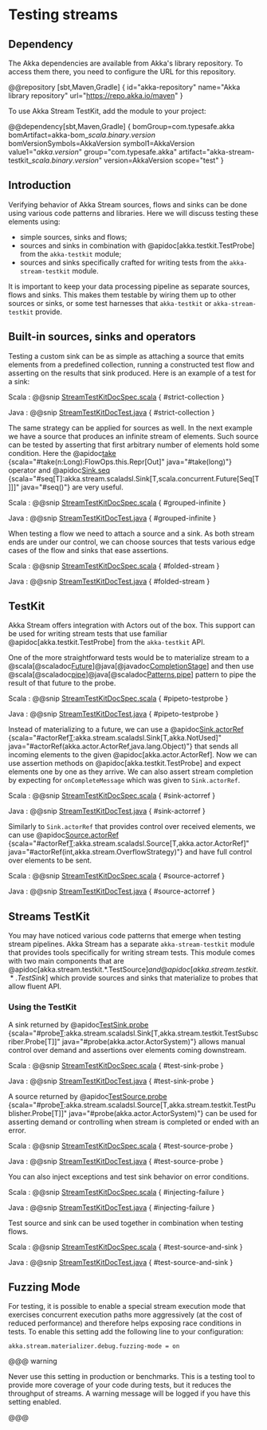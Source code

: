 # Testing streams

## Dependency

The Akka dependencies are available from Akka's library repository. To access them there, you need to configure the URL for this repository.

@@repository [sbt,Maven,Gradle] {
id="akka-repository"
name="Akka library repository"
url="https://repo.akka.io/maven"
}

To use Akka Stream TestKit, add the module to your project:

@@dependency[sbt,Maven,Gradle] {
  bomGroup=com.typesafe.akka bomArtifact=akka-bom_$scala.binary.version$ bomVersionSymbols=AkkaVersion
  symbol1=AkkaVersion
  value1="$akka.version$"
  group="com.typesafe.akka"
  artifact="akka-stream-testkit_$scala.binary.version$"
  version=AkkaVersion
  scope="test"
}

## Introduction

Verifying behavior of Akka Stream sources, flows and sinks can be done using
various code patterns and libraries. Here we will discuss testing these
elements using:

 * simple sources, sinks and flows;
 * sources and sinks in combination with @apidoc[akka.testkit.TestProbe] from the `akka-testkit` module;
 * sources and sinks specifically crafted for writing tests from the `akka-stream-testkit` module.

It is important to keep your data processing pipeline as separate sources,
flows and sinks. This makes them testable by wiring them up to other
sources or sinks, or some test harnesses that `akka-testkit` or
`akka-stream-testkit` provide.

## Built-in sources, sinks and operators

Testing a custom sink can be as simple as attaching a source that emits
elements from a predefined collection, running a constructed test flow and
asserting on the results that sink produced. Here is an example of a test for a
sink:

Scala
:   @@snip [StreamTestKitDocSpec.scala](/akka-docs/src/test/scala/docs/stream/StreamTestKitDocSpec.scala) { #strict-collection }

Java
:   @@snip [StreamTestKitDocTest.java](/akka-docs/src/test/java/jdocs/stream/StreamTestKitDocTest.java) { #strict-collection }

The same strategy can be applied for sources as well. In the next example we
have a source that produces an infinite stream of elements. Such source can be
tested by asserting that first arbitrary number of elements hold some
condition. Here the @apidoc[take](akka.stream.*.Source) {scala="#take(n:Long):FlowOps.this.Repr[Out]" java="#take(long)"} operator and @apidoc[Sink.seq](akka.stream.*.Sink$) {scala="#seq[T]:akka.stream.scaladsl.Sink[T,scala.concurrent.Future[Seq[T]]]" java="#seq()"} are very useful.

Scala
:   @@snip [StreamTestKitDocSpec.scala](/akka-docs/src/test/scala/docs/stream/StreamTestKitDocSpec.scala) { #grouped-infinite }

Java
:   @@snip [StreamTestKitDocTest.java](/akka-docs/src/test/java/jdocs/stream/StreamTestKitDocTest.java) { #grouped-infinite }

When testing a flow we need to attach a source and a sink. As both stream ends
are under our control, we can choose sources that tests various edge cases of
the flow and sinks that ease assertions.

Scala
:   @@snip [StreamTestKitDocSpec.scala](/akka-docs/src/test/scala/docs/stream/StreamTestKitDocSpec.scala) { #folded-stream }

Java
:   @@snip [StreamTestKitDocTest.java](/akka-docs/src/test/java/jdocs/stream/StreamTestKitDocTest.java) { #folded-stream }

## TestKit

Akka Stream offers integration with Actors out of the box. This support can be
used for writing stream tests that use familiar @apidoc[akka.testkit.TestProbe] from the
`akka-testkit` API.

One of the more straightforward tests would be to materialize stream to a
@scala[@scaladoc[Future](scala.concurrent.Future)]@java[@javadoc[CompletionStage](java.util.concurrent.CompletionStage)] and then use @scala[@scaladoc[pipe](akka.pattern.PipeToSupport#pipe[T](future:scala.concurrent.Future[T])(implicitexecutionContext:scala.concurrent.ExecutionContext):PipeToSupport.this.PipeableFuture[T])]@java[@scaladoc[Patterns.pipe](akka.pattern.Patterns$#pipe[T](future:java.util.concurrent.CompletionStage[T],context:scala.concurrent.ExecutionContext):akka.pattern.PipeableCompletionStage[T])] pattern to pipe the result of that future
to the probe.

Scala
:   @@snip [StreamTestKitDocSpec.scala](/akka-docs/src/test/scala/docs/stream/StreamTestKitDocSpec.scala) { #pipeto-testprobe }

Java
:   @@snip [StreamTestKitDocTest.java](/akka-docs/src/test/java/jdocs/stream/StreamTestKitDocTest.java) { #pipeto-testprobe }

Instead of materializing to a future, we can use a @apidoc[Sink.actorRef](akka.stream.*.Sink$) {scala="#actorRef[T](ref:akka.actor.ActorRef,onCompleteMessage:Any,onFailureMessage:Throwable=%3EAny):akka.stream.scaladsl.Sink[T,akka.NotUsed]" java="#actorRef(akka.actor.ActorRef,java.lang.Object)"} that
sends all incoming elements to the given @apidoc[akka.actor.ActorRef]. Now we can use
assertion methods on @apidoc[akka.testkit.TestProbe] and expect elements one by one as they
arrive. We can also assert stream completion by expecting for
`onCompleteMessage` which was given to `Sink.actorRef`.

Scala
:   @@snip [StreamTestKitDocSpec.scala](/akka-docs/src/test/scala/docs/stream/StreamTestKitDocSpec.scala) { #sink-actorref }

Java
:   @@snip [StreamTestKitDocTest.java](/akka-docs/src/test/java/jdocs/stream/StreamTestKitDocTest.java) { #sink-actorref }

Similarly to `Sink.actorRef` that provides control over received
elements, we can use @apidoc[Source.actorRef](akka.stream.*.Source$) {scala="#actorRef[T](completionMatcher:PartialFunction[Any,akka.stream.CompletionStrategy],failureMatcher:PartialFunction[Any,Throwable],bufferSize:Int,overflowStrategy:akka.stream.OverflowStrategy):akka.stream.scaladsl.Source[T,akka.actor.ActorRef]" java="#actorRef(int,akka.stream.OverflowStrategy)"} and have full control over
elements to be sent.

Scala
:   @@snip [StreamTestKitDocSpec.scala](/akka-docs/src/test/scala/docs/stream/StreamTestKitDocSpec.scala) { #source-actorref }

Java
:   @@snip [StreamTestKitDocTest.java](/akka-docs/src/test/java/jdocs/stream/StreamTestKitDocTest.java) { #source-actorref }

## Streams TestKit

You may have noticed various code patterns that emerge when testing stream
pipelines. Akka Stream has a separate `akka-stream-testkit` module that
provides tools specifically for writing stream tests. This module comes with
two main components that are @apidoc[akka.stream.testkit.*.TestSource$] and @apidoc[akka.stream.testkit.*.TestSink$] which
provide sources and sinks that materialize to probes that allow fluent API.

### Using the TestKit

A sink returned by @apidoc[TestSink.probe](akka.stream.testkit.*.TestSink$) {scala="#probe[T](implicitsystem:akka.actor.ActorSystem):akka.stream.scaladsl.Sink[T,akka.stream.testkit.TestSubscriber.Probe[T]]" java="#probe(akka.actor.ActorSystem)"} allows manual control over demand and
assertions over elements coming downstream.

Scala
:   @@snip [StreamTestKitDocSpec.scala](/akka-docs/src/test/scala/docs/stream/StreamTestKitDocSpec.scala) { #test-sink-probe }

Java
:   @@snip [StreamTestKitDocTest.java](/akka-docs/src/test/java/jdocs/stream/StreamTestKitDocTest.java) { #test-sink-probe }

A source returned by @apidoc[TestSource.probe](akka.stream.testkit.*.TestSource$) {scala="#probe[T](implicitsystem:akka.actor.ActorSystem):akka.stream.scaladsl.Source[T,akka.stream.testkit.TestPublisher.Probe[T]]" java="#probe(akka.actor.ActorSystem)"} can be used for asserting demand or
controlling when stream is completed or ended with an error.

Scala
:   @@snip [StreamTestKitDocSpec.scala](/akka-docs/src/test/scala/docs/stream/StreamTestKitDocSpec.scala) { #test-source-probe }

Java
:   @@snip [StreamTestKitDocTest.java](/akka-docs/src/test/java/jdocs/stream/StreamTestKitDocTest.java) { #test-source-probe }

You can also inject exceptions and test sink behavior on error conditions.

Scala
:   @@snip [StreamTestKitDocSpec.scala](/akka-docs/src/test/scala/docs/stream/StreamTestKitDocSpec.scala) { #injecting-failure }

Java
:   @@snip [StreamTestKitDocTest.java](/akka-docs/src/test/java/jdocs/stream/StreamTestKitDocTest.java) { #injecting-failure }

Test source and sink can be used together in combination when testing flows.

Scala
:   @@snip [StreamTestKitDocSpec.scala](/akka-docs/src/test/scala/docs/stream/StreamTestKitDocSpec.scala) { #test-source-and-sink }

Java
:   @@snip [StreamTestKitDocTest.java](/akka-docs/src/test/java/jdocs/stream/StreamTestKitDocTest.java) { #test-source-and-sink }

## Fuzzing Mode

For testing, it is possible to enable a special stream execution mode that exercises concurrent execution paths
more aggressively (at the cost of reduced performance) and therefore helps exposing race conditions in tests. To
enable this setting add the following line to your configuration:

```
akka.stream.materializer.debug.fuzzing-mode = on
```

@@@ warning

Never use this setting in production or benchmarks. This is a testing tool to provide more coverage of your code
during tests, but it reduces the throughput of streams. A warning message will be logged if you have this setting
enabled.

@@@
